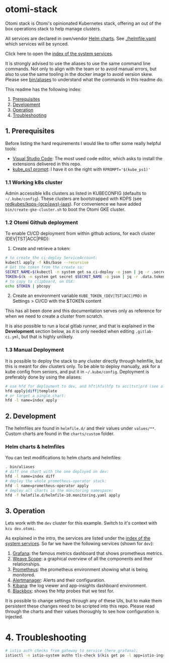 # otomi-stack

Otomi stack is Otomi's opinionated Kubernetes stack, offering an out of the box operations stack to help manage clusters.

All services are declared in own/vendor [Helm charts](https://helm.sh). See [./helmfile.yaml](./helmfile.yaml) which services will be synced.

Click here to open the [index of the system services](https://index-dev.k8s.otomi.cloud).

It is strongly advised to use the aliases to use the same command line commands. Not only to align with the team or to avoid manual errors, but also to use the same tooling in the docker image to avoid version skew. Please see [bin/aliases](bin/aliases) to understand what the commands in this readme do.

This readme has the following index:

1. [Prerequisites](#1-prerequisites)
2. [Development](#2-development)
3. [Operation](#3-operation)
4. [Troubleshooting](#4-troubleshooting)

## 1. Prerequisites

Before listing the hard requirements I would like to offer some really helpful tools:

- [Visual Studio Code](https://code.visualstudio.com): The most used code editor, which asks to install the extensions delivered in this repo.
- [kube_ps1 prompt](https://github.com/jonmosco/kube-ps1): I have it on the right with `RPROMPT='$(kube_ps1)'`

### 1.1 Working k8s cluster

Admin accessible k8s clusters as listed in KUBECONFIG (defaults to `~/.kube/config`). These clusters are bootstrapped with KOPS (see [redkubes/kops-(gcp|aws)-iaas](https://github.com/redkubes/kops-gce-iaas)).
For convenience we have added `bin/create-gke-cluster.sh` to boot the Otomi GKE cluster.

### 1.2 Otomi Github deployment

To enable CI/CD deployment from within github actions, for each cluster (DEV|TST|ACC|PRD):

1. Create and retrieve a token:

```bash
# to create the ci-deploy ServiceAccount:
kubectl apply -f k8s/base --recursive
# Get the token from the create sa:
SECRET_NAME=$(kubectl -n system get sa ci-deploy -o json | jq -r .secrets[].name)
TOKEN=$(k -n system get secret $SECRET_NAME -o json | jq -r .data.token)
# to copy to clipboard, on OSX:
echo $TOKEN | pbcopy
```

2. Create an environment variable `KUBE_TOKEN_(DEV|TST|ACC|PRD)` in Settings > CI/CD with the \$TOKEN content

This has all been done and this documentation serves only as reference for when we need to create a cluster from scratch.

It is also possible to run a local gitlab runner, and that is explained in the **Development** section below, as it is only needed when editing `.gitlab-ci.yml`, but that is highly unlikely.

### 1.3 Manual Deployment

It is possible to deploy the stack to any cluster directly through helmfile, but this is meant for dev clusters only.
To be able to deploy manually, ask for a kube config from seniors, and put it in `~/.kube/config`.
Deployment is preferably done by using the aliases:

```bash
# use hfd for deployment to dev, and hft|hfa|hfp to acc|tst|prd (see aliases!)
hfd apply|diff|template
# or target a single chart:
hfd -l name=index apply
```

## 2. Development

The helmfiles are found in `helmfile.d/` and their values under `values/**`.
Custom charts are found in the `charts/custom` folder.

### Helm charts & helmfiles

You can test modifications to helm charts and helmfiles:

```bash
. bin/aliases
# diff one chart with the one deployed on dev:
hfd -l name=index diff
# deploy the whole prometheus-operator stack:
hfd -l name=prometheus-operator apply
# deploy all charts in the monitoring namespace:
hfd -f helmfile.d/helmfile-10.monitoring.yaml apply
```

## 3. Operation

Lets work with the `dev` cluster for this example. Switch to it's context with `kcu dev.otomi`.

As explained in the intro, the services are listed under the [index of the system services](https://index-dev.k8s.otomi.cloud).
So far we have the following services (shown for `dev`):

1. [Grafana](https://grafana-dev.k8s.otomi.cloud): the famous metrics dashboard that shows prometheus metrics.
2. [Weave Scope](https://weave-dev.k8s.otomi.cloud): a graphical overview of all the components and their relationships.
3. [Prometheus](https://prom-dev.k8s.otomi.cloud/targets): the prometheus environment showing what is being monitored.
4. [Alertmanager](https://alerts-dev.k8s.otomi.cloud/): Alerts and their configuration.
5. [Kibana](https://kibana-dev.k8s.otomi.cloud): the log viewer and app-insights dashboard environment.
6. [Blackbox](https://blackbox-dev.k8s.otomi.cloud): shows the http probes that we test for.

It is possible to change settings through any of these UIs, but to make them persistent these changes need to be scripted into this repo. Please read through the charts and their values thoroughly to see how configuration is injected.

# 4. Troubleshooting

```bash
# istio auth checks from gateway to service (here grafana):
istioctl -n istio-system authn tls-check $(kis get po -l app=istio-ingressgateway | tail -n1| awk '{print $1}') prometheus-operator-grafana.monitoring.svc.cluster.local
```
